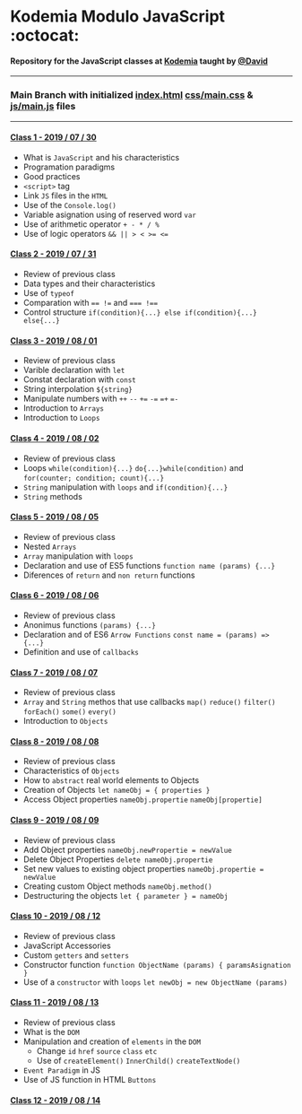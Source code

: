 # Kodemia Modulo JavaScript :octocat:

#### Repository for the JavaScript classes at [Kodemia](https://kodemia.mx) taught by [@David](https://github.com/DavidMoranchel)

---

### Main Branch with initialized [index.html](index.html) [css/main.css](css/main.css) & [js/main.js](js/main.js) files

---

#### [Class 1 - 2019 / 07 / 30](../../tree/class/2019-07-30)
  * What is `JavaScript` and his characteristics
  * Programation paradigms
  * Good practices
  * `<script>` tag
  * Link `JS` files in the `HTML`
  * Use of the `Console.log()`
  * Variable asignation using of reserved word `var`
  * Use of arithmetic operator `+ - * / %`
  * Use of logic operators `&& || > < >= <=`

#### [Class 2 - 2019 / 07 / 31](../../tree/class/2019-07-31)
  * Review of previous class
  * Data types and their characteristics
  * Use of `typeof` 
  * Comparation with `== !=` and `=== !==`
  * Control structure `if(condition){...} else if(condition){...} else{...}` 

#### [Class 3 - 2019 / 08 / 01](../../tree/class/2019-08-01)
  * Review of previous class
  * Varible declaration with `let`
  * Constat declaration with `const` 
  * String interpolation `${string}`
  * Manipulate numbers with `++` `--` `+=` `-=` `=+` `=-` 
  * Introduction to `Arrays`
  * Introduction to `Loops`

#### [Class 4 - 2019 / 08 / 02](../../tree/class/2019-08-02)
  * Review of previous class
  * Loops `while(condition){...}` `do{...}while(condition)` and `for(counter; condition; count){...}`
  * `String` manipulation with `loops` and `if(condition){...}`
  * `String` methods

#### [Class 5 - 2019 / 08 / 05](../../tree/class/2019-08-05)
  * Review of previous class
  * Nested `Arrays`
  * `Array` manipulation with `loops`
  * Declaration and use of ES5 functions `function name (params) {...}`
  * Diferences of `return` and `non return` functions

#### [Class 6 - 2019 / 08 / 06](../../tree/class/2019-08-06)
  * Review of previous class
  * Anonimus functions `(params) {...}` 
  * Declaration and of ES6 `Arrow Functions` `const name = (params) => {...}`
  * Definition and use of `callbacks`

#### [Class 7 - 2019 / 08 / 07](../../tree/class/2019-08-07)
  * Review of previous class
  * `Array` and `String` methos that use callbacks
  `map()` `reduce()` `filter()` `forEach()` `some()` `every()`
  * Introduction to `Objects`

#### [Class 8 - 2019 / 08 / 08](../../tree/class/2019-08-08)
  * Review of previous class
  * Characteristics of `Objects`
  * How to `abstract` real world elements to Objects
  * Creation of Objects `let nameObj = { properties }`
  * Access Object properties `nameObj.propertie` `nameObj[propertie]`

#### [Class 9 - 2019 / 08 / 09](../../tree/class/2019-08-09)
  * Review of previous class
  * Add Object properties `nameObj.newPropertie = newValue`
  * Delete Object Properties `delete nameObj.propertie`
  * Set new values to existing object properties `nameObj.propertie = newValue`
  * Creating custom Object methods `nameObj.method()`
  * Destructuring the objects `let { parameter } = nameObj`

#### [Class 10 - 2019 / 08 / 12](../../tree/class/2019-08-12)
  * Review of previous class
  * JavaScript Accessories
  * Custom `getters` and `setters`
  * Constructor function `function ObjectName (params) { paramsAsignation }`
  * Use of a `constructor` with `loops` `let newObj = new ObjectName (params)`

#### [Class 11 - 2019 / 08 / 13](../../tree/class/2019-08-13)
  * Review of previous class
  * What is the `DOM`
  * Manipulation and creation of `elements` in the `DOM`
    * Change `id` `href` `source` `class` `etc`
    * Use of `createElement()` `InnerChild()` `createTextNode()`
  * `Event Paradigm` in JS
  * Use of JS function in HTML `Buttons`

#### [Class 12 - 2019 / 08 / 14](../../tree/class/2019-08-14)
